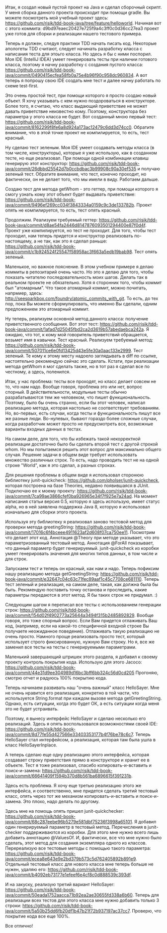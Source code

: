 Итак, я создал новый пустой проект на Java и сделал сборочный скрипт.
У меня сборка данного проекта происходит при помощи gradle.
Вы можете посмотреть мой учебный проект здесь: https://github.com/risik/tdd-book-java/tree/feature/helloworld.
Начиная вот с этого коммита: d9bd97eaec20427e725f9a4c3ff0c0d36cc27ea3 проект уже готов для сборки и реализации нашего тестового примера.

Теперь я должен, следуя практики TDD начать писать код. 
Некоторые апологеты TDD считают, следует начинать разработку класса с написания теста для этоьго класса.
Но здесь я бы с ними поспорил. 
Моя IDE (IntelliJ IDEA) умеет генерировать тесты при наличии готового класса, поэтому я начну разработку с создания пустого класса: https://github.com/risik/tdd-book-java/commit/0490415ecfea58fb0a75e4b96f90c958dc960834.
А вот теперь я попрошу свою IDE создать мне тест и далее начну работать по схеме test-first. 

Это очень простой тест, при помощи которого я просто создаю новый объект.
Я хочу указывать с кем нужно поздороваться в конструкторе.
Более того, я считаю, что класс выдающий приветствие не может давать приветствие неизвестно кому. 
Поэтому, конструктора без параметра у этого класса не будет.
Вот созданный мною первый тест: https://github.com/risik/tdd-book-java/commit/8162299f8fe6a8d924a173ac12479c6dd3d74cc0.
Обратите внимание, что в этой точке проект не компилируется, то есть, тест красный.

Ну сделаю тест зеленым. 
Моя IDE умеет создавать методы класса (в том числе, конструкторы), которые я уже использую, как в созданном тесте, но еще реализовал.
При помощи одной комбинации клавиш генерирую этот конструктор: https://github.com/risik/tdd-book-java/commit/26dbbd25542d7b0ccbdbac3b99908c90a30ef535 и получаю зеленый тест.
Обратите внимание, что тест, конечно проходит, но фактически, он не делает того, что мы имели в виду. 
Работаем дальше.

Создаю тест для метода getWhom - это геттер, при помощи которого я смогу узнать кому этот объект будет выдавать приветствие: https://github.com/risik/tdd-book-java/commit/9496ef269cc034f3843334a0159c9c3de133782b.
Проект опять не компилируется, то есть, тест опять красный. 

Продолжим. 
Реализуем требуемый геттер: https://github.com/risik/tdd-book-java/commit/d8ae54fa2446d8147876093501294400e87f0d4f.
Проект уже компилируется, но тест не проходит.
Для того, чтобы тест проходил, нам теперь придется и конструктор реализовать по-настоящему, а не так, как это я сделал раньше: https://github.com/risik/tdd-book-java/commit/c1b924524f25547f58958ac3f663a5edb19bab98.
Тест опять зеленый.

Маленькое, но важное пояснение.
В этом учебном примере я делаю коммиты в репозитарий очень часто.
Но это я делаю для того, чтобы показать читателю последовательность моих шагов. 
Делать так в реальном проекте не обязательно.
Хотя я сторонник того, чтобы коммит был "атомарным". 
Что такое атомарный коммит, можно почитать, напрмиер, здесь: http://seesparkbox.com/foundry/atomic_commits_with_git.
То есть, до тех пор, пока Вы можете сформулировать, что именно Вы сделали, одним предложением это атомарный коммит.

Ну теперь, реализуем основной метод данного класса: получение приветственного сообщения. 
Вот этот тест: https://github.com/risik/tdd-book-java/commit/1afad7d25045fbd2ca2d3619b57abedaebca242a.
Я ожидаю, что тот, к кому мой говоритель приветствий обращается, возьмет имя в кавычки. 
Тест красный. 
Реализуем требуемый метод: https://github.com/risik/tdd-book-java/commit/507011ce6e0fd13425d43e5fe30a0aac133e2999.
Тест зеленый. 
Те кому к этому месту надоело заглядывать в diff по ссылке, настоятельно рекомендую сейчас это сделать.
Кстати, при реализации метода getWhom я мог сделать также, но в тот раз я сделал все по честному, а здесь, поленился.

Итак, у нас проблема: тесты все проходят, но класс делает совсем не то, что нам надо. 
Вообще говоря, проблема это или нет, вопрос спорный. 
В действительности, модульные тесты обычно разрабатываются тем же человеком, что пишет функциональность. 
Поэтому, было бы очень странно, если бы этот человек, написал реализацию метода, которая настолько не соответствует требованиям.
Но, во-первых, есть случаи, когда тесты и функциональность пишут все же разные люди. 
Во-нулевых, бывают гораздо более сложные случаи, когда разработчик может просто не предусмотреть все, возможные варианты входных данных в тестах.

На самом деле, для того, что бы избежать такой некорректной реализации достаточно было бы сделать второй тест с другой строкой whom.
Но мы попытаемся решить этот вопрос для максимально общего случая.
Решение задачи в общем виде требует использовать множество различных строк.
То есть, надо проводить тест не на одной строке "World", как я это сделал, а разных строках.

Для решения проблемы в общем виде я использовал сторонюю библиотеку junit-quickcheck: https://github.com/pholser/junit-quickcheck, которая построена на базе Theories, недавно появившаяся в JUnit.
Подключаю ее к моему проекту: https://github.com/risik/tdd-book-java/commit/7ca99ae3866cfef0ba926965e34f7f925e7a24ad.
На момент написания статьи версия 0.5, которую я здесь использую, имеет статус alpha, но в ней заявлена поддержка Java 8, которую я использовал изначально для сборки этого проекта.

Используя эту библиотеку я реализовал заново тестовой метод для проверки метода greetingString: https://github.com/risik/tdd-book-java/commit/17016c6f4bceee4911623af2d608f07ca750ee11.
Посмотрим что делает этот код. 
Аннотация @Theory при методе указывает, что это параметризованный тестовый метод.
Аннотация @ForAll показывает, что данный параметр будет генерируемый. 
junit-quickcheck из коробки умеет генерировать значения для многих типов данных, в том числе и для строк.

Запускаем тест и теперь он красный, как нам и надо. 
Теперь пофиксим нашу реализацию метода getGreetingString: https://github.com/risik/tdd-book-java/commit/e32647c04c63c71fec89aaf1c45c7708ce681110.
Теперь тест зеленый и реализация, на самом деле, такая, как должна была бы быть.
Рекомендую поставить точку останова и проследить, какие параметры передаются в этот метод.
Я бы таких строк не придумал. :)

Следующим шагом я переписал все тесты с использованием генерации строк: https://github.com/risik/tdd-book-java/commit/154d02f4902773a25644a3494f315b2485892829.
Вообще говоря, это тоже спорный вопрос. 
Если Вам придется отлаживать Ваш код, (например, если на какой-то специфичной входной строке Вы получаете неожиданное поведение).
Отлаживать такую реализацию не очень просто. 
Намного проще реализовать просто тест, который использует строго фиксированную, нужную Вам строку.
Но я, все же заменил все тесты на тесты с генерируемыми параметрами.

Маленький завершающий штришек этого раздела, я добавил к своему проекту контроль покрытия кода.
Использую для этого Jacoco: https://github.com/risik/tdd-book-java/commit/44e31d9ee304989d16bc3bff6bb324c56d0cd205
Прогоняю, смотрю отчет и радуюсь 100% покрытию кода.

Теперь начинаем развивать наш "очень важный" класс HelloSayer.
Мне не очень нравится его реализация, конкретно в той части, что используется String.format при каждом вызове метода getGreetingString.
Однако, есть ситуации, когда это будет ОК, а есть ситуации когда меня это не будет устраивать.

Поэтому, я вынесу интерфейс HelloSayer и сделаю несколько его реализаций.
Здесь я опять воспользовался возможностями своей IDE: https://github.com/risik/tdd-book-java/commit/8d77fe55d427566e33403353177b4f76be78c6c7.
Теперь HelloSayer стал интерфейсом, а реализация, которая там была ушла в класс HelloSayerInplace.

А теперь сделаю еще одну реализацию этого интерфейса, которая создавает строку приветствия прямо в конструкторе и хранит ее в объекте.
Тест я тоже реализовал, спасибо копировать-и-вставить и поиск-и-замена: https://github.com/risik/tdd-book-java/commit/66641409f1594b370d8b561ba6896615f391231b.

Здесь есть проблема. 
Я хочу еще третью реализацию этого же интерфейса, и соответственно, мне придется сделать третий тестовый класс, опять через тот же механизм копировать-и-вставить и поиск-и-замена.
Это плохо, надо делать по другому.

Здесь мне на помощь опять пришел junit-quickchecker: https://github.com/risik/tdd-book-java/commit/68c287eebe96b5279e581dbf75236f3998a65101.
Я добавил один генерируемый параметр в тестовый метод.
Перечисления в junit-checker поддерживаются из коробки.
Для этого мне нужно всего лишь добавить аннотацию @ValuesOf.
И, фактически, все что мне нужно было сделать, этот метод для создания экземпляра одного из классов.
Перереализую все тестовые методы с помощью такого параметра: https://github.com/risik/tdd-book-java/commit/ecea8e643e9e2bd379b573c5d762405892b891e9.
Отдельный тестовый класс для нового класса мне теперь больше не нужен, удаляю его: https://github.com/risik/tdd-book-java/commit/b4092eb73177e1efeef6e4cf8c0d888539c393df.

И на закуску, реализую третий вариант HelloSayer: https://github.com/risik/tdd-book-java/commit/50eada1752aacca71b92ea2ae30655fd338a6b60.
Теперь для реализации всех тестов для этого класса мне нужно добавить только 3 строки: https://github.com/risik/tdd-book-java/commit/5a50b25dd6fb20df1b47b21f72b937197ac37cc7.
Проверю, что покрытие кода все еще 100%.

Все отлично!
